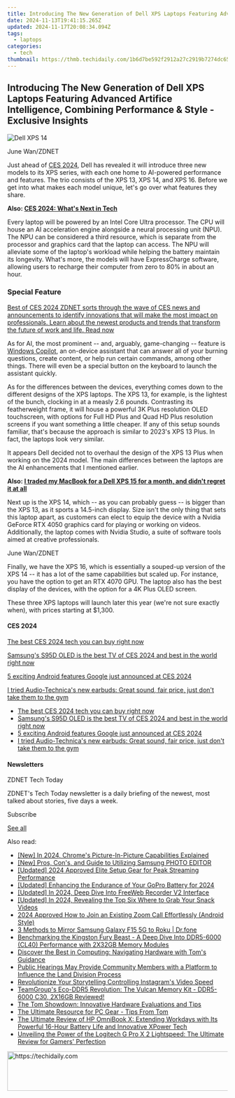 ```yaml
---
title: Introducing The New Generation of Dell XPS Laptops Featuring Advanced Artifice Intelligence, Combining Performance & Style - Exclusive Insights
date: 2024-11-13T19:41:15.265Z
updated: 2024-11-17T20:08:34.094Z
tags:
  - laptops
categories:
  - tech
thumbnail: https://thmb.techidaily.com/1b6d7be592f2912a27c2919b7274dc65400897b1c72eb15814464402850a760a.jpg
---
```


## Introducing The New Generation of Dell XPS Laptops Featuring Advanced Artifice Intelligence, Combining Performance & Style - Exclusive Insights

![Dell XPS 14](https://www.zdnet.com/a/img/resize/312c12a1f227f2063f736624368ec85d28065e5e/2024/01/04/d3046b31-48bf-410b-a5c9-9e5c036f1dd7/ru09j7k.jpg?auto=webp&width=1280)

June Wan/ZDNET

Just ahead of [CES 2024](https://www.zdnet.com/topic/ces-2024/), Dell has revealed it will introduce three new models to its XPS series, with each one home to AI-powered performance and features. The trio consists of the XPS 13, XPS 14, and XPS 16\. Before we get into what makes each model unique, let's go over what features they share.

**Also: [CES 2024: What's Next in Tech](https://www.zdnet.com/collection/ces-2024-whats-next-in-tech/)**

Every laptop will be powered by an Intel Core Ultra processor. The CPU will house an AI acceleration engine alongside a neural processing unit (NPU). The NPU can be considered a third resource, which is separate from the processor and graphics card that the laptop can access. The NPU will alleviate some of the laptop's workload while helping the battery maintain its longevity. What's more, the models will have ExpressCharge software, allowing users to recharge their computer from zero to 80% in about an hour.

### Special Feature

[Best of CES 2024 ZDNET sorts through the wave of CES news and announcements to identify innovations that will make the most impact on professionals. Learn about the newest products and trends that transform the future of work and life.  Read now](https://www.zdnet.com/collection/ces-2024/)

As for AI, the most prominent -- and, arguably, game-changing -- feature is [Windows Copilot](https://www.zdnet.com/article/microsoft-adding-more-ai-smarts-to-windows-11-via-copilot-and-dev-home/), an on-device assistant that can answer all of your burning questions, create content, or help run certain commands, among other things. There will even be a special button on the keyboard to launch the assistant quickly.

As for the differences between the devices, everything comes down to the different designs of the XPS laptops. The XPS 13, for example, is the lightest of the bunch, clocking in at a measly 2.6 pounds. Contrasting its featherweight frame, it will house a powerful 3K Plus resolution OLED touchscreen, with options for Full HD Plus and Quad HD Plus resolution screens if you want something a little cheaper. If any of this setup sounds familiar, that's because the approach is similar to 2023's XPS 13 Plus. In fact, the laptops look very similar.

It appears Dell decided not to overhaul the design of the XPS 13 Plus when working on the 2024 model. The main differences between the laptops are the AI enhancements that I mentioned earlier.

**Also: [I traded my MacBook for a Dell XPS 15 for a month, and didn't regret it at all](https://www.zdnet.com/article/i-traded-my-macbook-for-a-dell-xps-15-for-a-month-and-didnt-regret-it-at-all/)**

Next up is the XPS 14, which -- as you can probably guess -- is bigger than the XPS 13, as it sports a 14.5-inch display. Size isn't the only thing that sets this laptop apart, as customers can elect to equip the device with a Nvidia GeForce RTX 4050 graphics card for playing or working on videos. Additionally, the laptop comes with Nvidia Studio, a suite of software tools aimed at creative professionals.

June Wan/ZDNET

Finally, we have the XPS 16, which is essentially a souped-up version of the XPS 14 -- it has a lot of the same capabilities but scaled up. For instance, you have the option to get an RTX 4070 GPU. The laptop also has the best display of the devices, with the option for a 4K Plus OLED screen.

These three XPS laptops will launch later this year (we're not sure exactly when), with prices starting at $1,300.

#### CES 2024

[The best CES 2024 tech you can buy right now](https://www.zdnet.com/article/the-best-ces-2024-tech-you-can-buy-right-now/ "The best CES 2024 tech you can buy right now")

[Samsung's S95D OLED is the best TV of CES 2024 and best in the world right now](https://www.zdnet.com/article/best-tv-of-ces-2024-samsung-s95d-oled/ "Samsung's S95D OLED is the best TV of CES 2024 and best in the world right now")

[5 exciting Android features Google just announced at CES 2024](https://www.zdnet.com/article/5-exciting-android-features-google-just-announced-at-ces-2024/ "5 exciting Android features Google just announced at CES 2024")

[I tried Audio-Technica's new earbuds: Great sound, fair price, just don't take them to the gym](https://www.zdnet.com/article/i-tried-audio-technicas-new-earbuds-great-sound-fair-price-just-dont-take-them-to-the-gym/ "I tried Audio-Technica's new earbuds: Great sound, fair price, just don't take them to the gym")

* [The best CES 2024 tech you can buy right now](https://www.zdnet.com/article/the-best-ces-2024-tech-you-can-buy-right-now/ "The best CES 2024 tech you can buy right now")
* [Samsung's S95D OLED is the best TV of CES 2024 and best in the world right now](https://www.zdnet.com/article/best-tv-of-ces-2024-samsung-s95d-oled/ "Samsung's S95D OLED is the best TV of CES 2024 and best in the world right now")
* [5 exciting Android features Google just announced at CES 2024](https://www.zdnet.com/article/5-exciting-android-features-google-just-announced-at-ces-2024/ "5 exciting Android features Google just announced at CES 2024")
* [I tried Audio-Technica's new earbuds: Great sound, fair price, just don't take them to the gym](https://www.zdnet.com/article/i-tried-audio-technicas-new-earbuds-great-sound-fair-price-just-dont-take-them-to-the-gym/ "I tried Audio-Technica's new earbuds: Great sound, fair price, just don't take them to the gym")

#### Newsletters

ZDNET Tech Today

ZDNET's Tech Today newsletter is a daily briefing of the newest, most talked about stories, five days a week.

 Subscribe

[See all](https://www.zdnet.com/newsletters/)

<ins class="adsbygoogle"
     style="display:block"
     data-ad-format="autorelaxed"
     data-ad-client="ca-pub-7571918770474297"
     data-ad-slot="1223367746"></ins>

<ins class="adsbygoogle"
     style="display:block"
     data-ad-client="ca-pub-7571918770474297"
     data-ad-slot="8358498916"
     data-ad-format="auto"
     data-full-width-responsive="true"></ins>

<span class="atpl-alsoreadstyle">Also read:</span>
<div><ul>
<li><a href="https://fox-helps.techidaily.com/new-in-2024-chromes-picture-in-picture-capabilities-explained/"><u>[New] In 2024, Chrome's Picture-In-Picture Capabilities Explained</u></a></li>
<li><a href="https://fox-boxes.techidaily.com/new-pros-cons-and-guide-to-utilizing-samsung-photo-editor/"><u>[New] Pros, Con's, and Guide to Utilizing Samsung PHOTO EDITOR</u></a></li>
<li><a href="https://fox-glue.techidaily.com/updated-2024-approved-elite-setup-gear-for-peak-streaming-performance/"><u>[Updated] 2024 Approved Elite Setup Gear for Peak Streaming Performance</u></a></li>
<li><a href="https://fox-blue.techidaily.com/updated-enhancing-the-endurance-of-your-gopro-battery-for-2024/"><u>[Updated] Enhancing the Endurance of Your GoPro Battery for 2024</u></a></li>
<li><a href="https://visual-screen-recording.techidaily.com/updated-in-2024-deep-dive-into-freeweb-recorder-v2-interface/"><u>[Updated] In 2024, Deep Dive Into FreeWeb Recorder V2 Interface</u></a></li>
<li><a href="https://youtube-docs.techidaily.com/ed-in-2024-revealing-the-top-six-where-to-grab-your-snack-videos/"><u>[Updated] In 2024, Revealing the Top Six Where to Grab Your Snack Videos</u></a></li>
<li><a href="https://some-knowledge.techidaily.com/2024-approved-how-to-join-an-existing-zoom-call-effortlessly-android-style/"><u>2024 Approved How to Join an Existing Zoom Call Effortlessly (Android Style)</u></a></li>
<li><a href="https://screen-mirror.techidaily.com/3-methods-to-mirror-samsung-galaxy-f15-5g-to-roku-drfone-by-drfone-android/"><u>3 Methods to Mirror Samsung Galaxy F15 5G to Roku | Dr.fone</u></a></li>
<li><a href="https://hardware-reviews.techidaily.com/benchmarking-the-kingston-fury-beast-a-deep-dive-into-ddr5-6000-cl40-performance-with-2x32gb-memory-modules/"><u>Benchmarking the Kingston Fury Beast - A Deep Dive Into DDR5-6000 (CL40) Performance with 2X32GB Memory Modules</u></a></li>
<li><a href="https://hardware-reviews.techidaily.com/discover-the-best-in-computing-navigating-hardware-with-toms-guidance/"><u>Discover the Best in Computing: Navigating Hardware with Tom's Guidance</u></a></li>
<li><a href="https://hardware-reviews.techidaily.com/1723341686952-public-hearings-may-provide-community-members-with-a-platform-to-influence-the-land-division-process/"><u>Public Hearings May Provide Community Members with a Platform to Influence the Land Division Process</u></a></li>
<li><a href="https://fox-hovers.techidaily.com/revolutionize-your-storytelling-controlling-instagrams-video-speed/"><u>Revolutionize Your Storytelling Controlling Instagram's Video Speed</u></a></li>
<li><a href="https://hardware-reviews.techidaily.com/1723341683638-teamgroups-eco-ddr5-revolution-the-vulcan-memory-kit-ddr5-6000-c30-2x16gb-reviewed/"><u>TeamGroup's Eco-DDR5 Revolution: The Vulcan Memory Kit - DDR5-6000 C30, 2X16GB Reviewed!</u></a></li>
<li><a href="https://hardware-reviews.techidaily.com/the-tom-showdown-innovative-hardware-evaluations-and-tips/"><u>The Tom Showdown: Innovative Hardware Evaluations and Tips</u></a></li>
<li><a href="https://hardware-reviews.techidaily.com/the-ultimate-resource-for-pc-gear-tips-from-tom/"><u>The Ultimate Resource for PC Gear - Tips From Tom</u></a></li>
<li><a href="https://hardware-reviews.techidaily.com/the-ultimate-review-of-hp-omnibook-x-extending-workdays-with-its-powerful-16-hour-battery-life-and-innovative-xpower-tech/"><u>The Ultimate Review of HP OmniBook X: Extending Workdays with Its Powerful 16-Hour Battery Life and Innovative XPower Tech</u></a></li>
<li><a href="https://hardware-reviews.techidaily.com/unveiling-the-power-of-the-logitech-g-pro-x-2-lightspeed-the-ultimate-review-for-gamers-perfection/"><u>Unveiling the Power of the Logitech G Pro X 2 Lightspeed: The Ultimate Review for Gamers' Perfection</u></a></li>
</ul></div>

<!-- affiliate ads begin -->
<a href="https://ursime.pxf.io/c/5597632/2136536/16384" target="_top" id="2136536">
  <img src="//a.impactradius-go.com/display-ad/16384-2136536" border="0" alt="https://techidaily.com" width="728" height="90"/>
</a>
<img height="0" width="0" src="https://ursime.pxf.io/i/5597632/2136536/16384" style="position:absolute;visibility:hidden;" border="0" />
<!-- affiliate ads end -->

